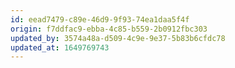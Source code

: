 ```yaml
---
id: eead7479-c89e-46d9-9f93-74ea1daa5f4f
origin: f7ddfac9-ebba-4c85-b559-2b0912fbc303
updated_by: 3574a48a-d509-4c9e-9e37-5b83b6cfdc78
updated_at: 1649769743
---
```

